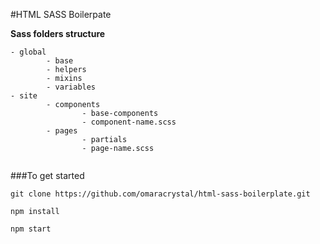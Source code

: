 #HTML SASS Boilerpate

**Sass folders structure**
```
- global
	    - base
	    - helpers
	    - mixins
	    - variables
- site
	    - components
		        - base-components
		        - component-name.scss
	    - pages
		        - partials
		        - page-name.scss
		
```

###To get started

```
git clone https://github.com/omaracrystal/html-sass-boilerplate.git
```
```
npm install
```
```
npm start
```

